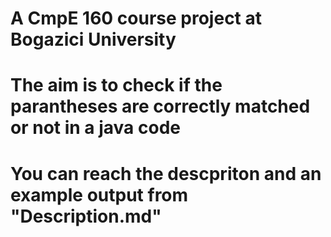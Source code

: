# A CmpE 160 course project at Bogazici University
# The aim is to check if the parantheses are correctly matched or not in a java code
# You can reach the descpriton and an example output from "Description.md"
